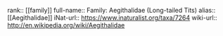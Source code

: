 

rank:: [[family]]
full-name:: Family: Aegithalidae (Long-tailed Tits)
alias:: [[Aegithalidae]]
iNat-url:: https://www.inaturalist.org/taxa/7264
wiki-url:: http://en.wikipedia.org/wiki/Aegithalidae